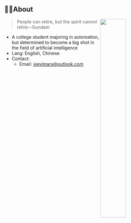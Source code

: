 ## 🖖🏻About

<img src="https://blog.246612.xyz/content/2025/06/gundam-arts.gif" width="40%" align="right">

> People can retire, but the spirit cannot retire--Gundam
- A college student majoring in automation, but determined to become a big shot in the field of artificial intelligence
- Lang: English, Chinese
- Contact:
  - Email: [xieyimars@outlook.com](xieyimars@outlook.com)
